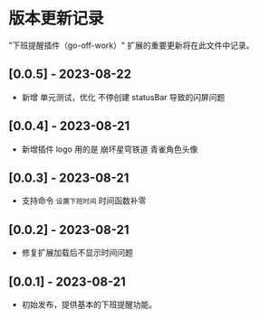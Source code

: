 # 版本更新记录

"下班提醒插件（go-off-work）" 扩展的重要更新将在此文件中记录。

## [0.0.5] - 2023-08-22

* 新增 单元测试，优化 不停创建 statusBar 导致的闪屏问题

## [0.0.4] - 2023-08-21

* 新增插件 logo 用的是 崩坏星穹铁道 青雀角色头像

## [0.0.3] - 2023-08-21

* 支持命令  `设置下班时间` 时间函数补零

## [0.0.2] - 2023-08-21

* 修复扩展加载后不显示时间问题

## [0.0.1] - 2023-08-21


* 初始发布，提供基本的下班提醒功能。
